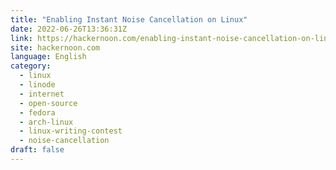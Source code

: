```yaml
---
title: "Enabling Instant Noise Cancellation on Linux"
date: 2022-06-26T13:36:31Z
link: https://hackernoon.com/enabling-instant-noise-cancellation-on-linux?source=rss&utm_medium=RSS&utm_source=news.12bit.vn
site: hackernoon.com
language: English
category:
  - linux
  - linode
  - internet
  - open-source
  - fedora
  - arch-linux
  - linux-writing-contest
  - noise-cancellation
draft: false
---
```

